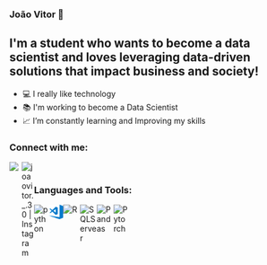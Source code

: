 ### João Vitor 👋

## I'm a student who wants to become a data scientist and loves leveraging data-driven solutions that impact business and society!

- 💻 I really like technology
- 📚 I'm working to become a Data Scientist
- 📈 I’m constantly learning and Improving my skills

### Connect with me:

[<img align="left"  width="22px" src="https://image.flaticon.com/icons/png/512/124/124011.png" />](https://www.linkedin.com/in/jo%C3%A3o-vitor-86233220b/)

[<img align="left" alt="joaovitor._.30 | Instagram" width="22px" src="https://image.flaticon.com/icons/png/512/1384/1384063.png" />](https://www.instagram.com/joaovitor._.30/)

<br />

### Languages and Tools:

<img align="left" alt="python" width="26px" src="https://img.icons8.com/color/48/000000/python--v1.png" />

<img align="left" alt="visual studio code" width="26px" src="https://raw.githubusercontent.com/github/explore/80688e429a7d4ef2fca1e82350fe8e3517d3494d/topics/visual-studio-code/visual-studio-code.png" />

<img align="left" alt="R" width="30px" src="https://image.flaticon.com/icons/png/512/2103/2103665.png" />

<img align="left" alt="SQLServer" width="30px" src="https://cdn3.iconfinder.com/data/icons/file-extension-11/512/sql-file-extension-format-digital-256.png" />

<img align="left" alt="Pandas" width="30px" src="https://upload.wikimedia.org/wikipedia/commons/thumb/2/22/Pandas_mark.svg/1200px-Pandas_mark.svg.png" />

<img align="left" alt="Pytorch" width="26px" src="https://upload.wikimedia.org/wikipedia/commons/thumb/1/10/PyTorch_logo_icon.svg/1200px-PyTorch_logo_icon.svg.png" />


<br />
<br />
